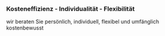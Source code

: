 ### Kosteneffizienz - Individualität - Flexibilität
wir beraten Sie persönlich, individuell, flexibel und umfänglich kostenbewusst